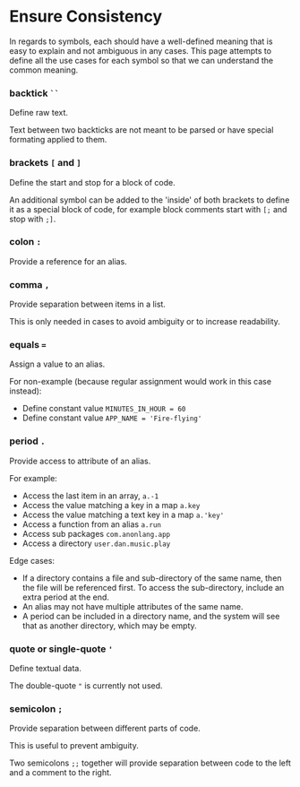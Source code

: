 # Ensure Consistency

In regards to symbols, each should have a well-defined meaning that is easy to explain and not ambiguous in any cases. This page attempts to define all the use cases for each symbol so that we can understand the common meaning.


### backtick ` `` `

Define raw text.

Text between two backticks are not meant to be parsed or have special formating applied to them.


### brackets `[` and `]`

Define the start and stop for a block of code.

An additional symbol can be added to the 'inside' of both brackets to define it as a special block of code, for example block comments start with `[;` and stop with `;]`.


### colon `:`

Provide a reference for an alias.


### comma `,`

Provide separation between items in a list.

This is only needed in cases to avoid ambiguity or to increase readability.


### equals `=`

Assign a value to an alias.

For non-example (because regular assignment would work in this case instead):

- Define constant value `MINUTES_IN_HOUR = 60`
- Define constant value `APP_NAME = 'Fire-flying'`


### period `.`

Provide access to attribute of an alias.

For example:

- Access the last item in an array, `a.-1`
- Access the value matching a key in a map `a.key`
- Access the value matching a text key in a map `a.'key'`
- Access a function from an alias `a.run`
- Access sub packages `com.anonlang.app`
- Access a directory `user.dan.music.play`

Edge cases:

- If a directory contains a file and sub-directory of the same name, then the file will be referenced first. To access the sub-directory, include an extra period at the end.
- An alias may not have multiple attributes of the same name.
- A period can be included in a directory name, and the system will see that as another directory, which may be empty.



### quote or single-quote `'`

Define textual data.

The double-quote `"` is currently not used.


### semicolon `;`

Provide separation between different parts of code.

This is useful to prevent ambiguity.

Two semicolons `;;` together will provide separation between code to the left and a comment to the right.
